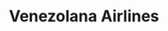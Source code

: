 ---
title: "Venezolana Airlines"
url: /caracas/venezolana-airlines-av-rio-caura/
shop: agencia de viajes
---
